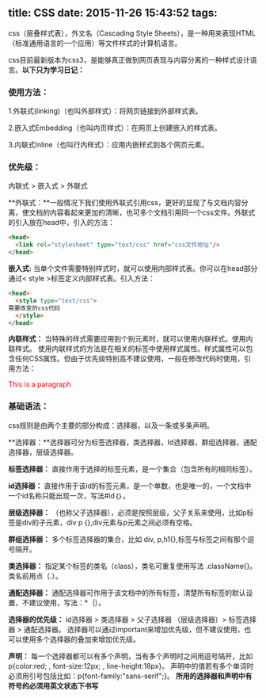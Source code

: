 title: CSS
date: 2015-11-26 15:43:52
tags:
---
css（层叠样式表），外文名（Cascading Style Sheets），是一种用来表现HTML（标准通用语言的一个应用）等文件样式的计算机语言。

css目前最新版本为css3，是能够真正做到网页表现与内容分离的一种样式设计语言。**以下只为学习日记：**

### 使用方法：

<!--more-->


1.外联式(linking)（也叫外部样式）：将网页链接到外部样式表。

2.嵌入式Embedding（也叫内页样式）：在网页上创建嵌入的样式表。

3.内联式Inline（也叫行内样式）：应用内嵌样式到各个网页元素。

### 优先级：

内联式 > 嵌入式 > 外联式

**外联式：**一般情况下我们使用外联式引用css，更好的显现了与文档内容分离，使文档的内容看起来更加的清晰，也可多个文档引用同一个css文件。外联式的引入放在head中，引入的方法：

```html
<head>
  <link rel="stylesheet" type="text/css" href="css文件地址"/>
</head>
```

 **嵌入式:** 当单个文件需要特别样式时，就可以使用内部样式表。你可以在head部分通过< style >标签定义内部样式表。引入方法：

```html
<head>
  <style type="text/css">
需要改变的css代码
  </style>
</head>

```

 **内联样式：** 当特殊的样式需要应用到个别元素时，就可以使用内联样式。使用内联样式。 使用内联样式的方法是在相关的标签中使用样式属性。样式属性可以包含任何CSS属性。但由于优先级特别高不建议使用，一般在修改代码时使用，引用方法：

<p style="color:red;">This is a paragraph</p>

### 基础语法：

css规则是由两个主要的部分构成：选择器，以及一条或多条声明。

**选择器：**选择器可分为标签选择器，类选择器，Id选择器，群组选择器，通配选择器，层级选择器。

**标签选择器：** 直接作用于选择的标签元素，是一个集合（包含所有的相同标签）。

**id选择器：** 直接作用于该id的标签元素，是一个单数，也是唯一的，一个文档中一个id名称只能出现一次，写法#id｛｝。

**层级选择器：** （也称父子选择器），必须是按照层级，父子关系来使用，比如p标签是div的子元素，div p {},div元素与p元素之间必须有空格。

**群组选择器：** 多个标签选择器的集合，比如 div, p,h1{},标签与标签之间有那个逗号隔开。

**类选择器：** 指定某个标签的类名（class），类名可重复使用写法 .className{}。类名前用点（.）。

**通配选择器：** 通配选择器可作用于该文档中的所有标签，清楚所有标签的默认设置，不建议使用，写法：*｛｝。

**选择器的优先级：** id选择器 > 类选择器 > 父子选择器 （层级选择器）> 标签选择器 > 通配选择器。 选择器可以通过important来增加优先级，但不建议使用，也可以使用多个选择器的叠加来增加优先级。

**声明：** 每一个选择器都可以有多个声明，当有多个声明时之间用逗号隔开，比如 p{color:red; , font-size:12px; , line-height:18px}。 声明中的值若有多个单词时必须用引号包括比如：p{font-family:"sans-serif";}。
**所用的选择器和声明中有符号的必须用英文状态下书写**
